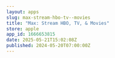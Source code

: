 ```yaml
---
layout: apps
slug: max-stream-hbo-tv--movies
title: "Max: Stream HBO, TV, & Movies"
store: apple
app_id: 1666653815
date: 2025-05-21T15:02:08Z
published: 2024-05-20T07:00:00Z
---
```

